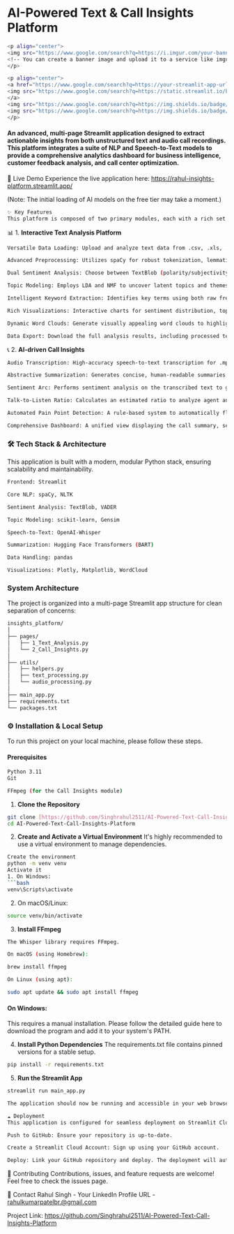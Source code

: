 # AI-Powered Text & Call Insights Platform
```bash
<p align="center">
<img src="https://www.google.com/search?q=https://i.imgur.com/your-banner-image.png" alt="Project Banner">
<!-- You can create a banner image and upload it to a service like imgur.com -->
</p>

<p align="center">
<a href="https://www.google.com/search?q=https://your-streamlit-app-url.streamlit.app/">
<img src="https://www.google.com/search?q=https://static.streamlit.io/badges/streamlit_badge_black_white.svg" alt="Streamlit App">
</a>
<img src="https://www.google.com/search?q=https://img.shields.io/badge/Python-3.11-blue.svg" alt="Python 3.11">
<img src="https://www.google.com/search?q=https://img.shields.io/badge/License-MIT-green.svg" alt="License: MIT">
</p>
```
#### An advanced, multi-page Streamlit application designed to extract actionable insights from both unstructured text and audio call recordings. This platform integrates a suite of NLP and Speech-to-Text models to provide a comprehensive analytics dashboard for business intelligence, customer feedback analysis, and call center optimization.

🚀 Live Demo
Experience the live application here: https://rahul-insights-platform.streamlit.app/

(Note: The initial loading of AI models on the free tier may take a moment.)

```bash
✨ Key Features
This platform is composed of two primary modules, each with a rich set of features:
```

📊 1. **Interactive Text Analysis Platform**
```bash
Versatile Data Loading: Upload and analyze text data from .csv, .xls, .xlsx, and .json files.

Advanced Preprocessing: Utilizes spaCy for robust tokenization, lemmatization, and stopword removal.

Dual Sentiment Analysis: Choose between TextBlob (polarity/subjectivity) and VADER (compound sentiment scoring) for nuanced analysis.

Topic Modeling: Employs LDA and NMF to uncover latent topics and themes within your text data.

Intelligent Keyword Extraction: Identifies key terms using both raw frequency counts and TF-IDF relevance scores.

Rich Visualizations: Interactive charts for sentiment distribution, topic modeling results, and keyword frequency.

Dynamic Word Clouds: Generate visually appealing word clouds to highlight the most prominent terms.

Data Export: Download the full analysis results, including processed text and sentiment scores, as an Excel file.
```

📞 2. **AI-driven Call Insights**

```bash
Audio Transcription: High-accuracy speech-to-text transcription for .mp3 and .wav files using OpenAI-Whisper.

Abstractive Summarization: Generates concise, human-readable summaries of call transcripts using a Transformers-based model.

Sentiment Arc: Performs sentiment analysis on the transcribed text to gauge the emotional tone of the conversation.

Talk-to-Listen Ratio: Calculates an estimated ratio to analyze agent and customer interaction dynamics.

Automated Pain Point Detection: A rule-based system to automatically flag sentences indicating customer issues or frustration.

Comprehensive Dashboard: A unified view displaying the call summary, sentiment metrics, talk ratio, and keyword clouds for quick insights.
```

### 🛠️ Tech Stack & Architecture
This application is built with a modern, modular Python stack, ensuring scalability and maintainability.
```bash
Frontend: Streamlit

Core NLP: spaCy, NLTK

Sentiment Analysis: TextBlob, VADER

Topic Modeling: scikit-learn, Gensim

Speech-to-Text: OpenAI-Whisper

Summarization: Hugging Face Transformers (BART)

Data Handling: pandas

Visualizations: Plotly, Matplotlib, WordCloud
```
### System Architecture
The project is organized into a multi-page Streamlit app structure for clean separation of concerns:

```bash
insights_platform/
│
├── pages/
│   ├── 1_Text_Analysis.py
│   └── 2_Call_Insights.py
│
├── utils/
│   ├── helpers.py
│   ├── text_processing.py
│   └── audio_processing.py
│
├── main_app.py
├── requirements.txt
└── packages.txt
```
### ⚙️ Installation & Local Setup
To run this project on your local machine, please follow these steps.

#### Prerequisites
```bash
Python 3.11
Git

FFmpeg (for the Call Insights module)
```

1. **Clone the Repository**
```bash
git clone [https://github.com/Singhrahul2511/AI-Powered-Text-Call-Insights-Platform.git](https://github.com/Singhrahul2511/AI-Powered-Text-Call-Insights-Platform.git)
cd AI-Powered-Text-Call-Insights-Platform
```
2. **Create and Activate a Virtual Environment**
It's highly recommended to use a virtual environment to manage dependencies.
```bash
Create the environment
python -m venv venv
Activate it
1. On Windows:
```bash
venv\Scripts\activate
```
2. On macOS/Linux:
```bash
source venv/bin/activate
```
3. **Install FFmpeg**
```bash
The Whisper library requires FFmpeg.

On macOS (using Homebrew):

brew install ffmpeg

On Linux (using apt):

sudo apt update && sudo apt install ffmpeg
```

#### On Windows:
This requires a manual installation. Please follow the detailed guide here to download the program and add it to your system's PATH.

4. **Install Python Dependencies**
The requirements.txt file contains pinned versions for a stable setup.
```bash
pip install -r requirements.txt
```

5. **Run the Streamlit App**
```bash
streamlit run main_app.py
```

```bash
The application should now be running and accessible in your web browser.

☁️ Deployment
This application is configured for seamless deployment on Streamlit Cloud.

Push to GitHub: Ensure your repository is up-to-date.

Create a Streamlit Cloud Account: Sign up using your GitHub account.

Deploy: Link your GitHub repository and deploy. The deployment will automatically use the requirements.txt and packages.txt files to set up the environment correctly, including the installation of FFmpeg.
```

🤝 Contributing
Contributions, issues, and feature requests are welcome! Feel free to check the issues page.

📧 Contact
Rahul Singh - Your LinkedIn Profile URL - rahulkumarpatelbr.@gmail.com

Project Link: https://github.com/Singhrahul2511/AI-Powered-Text-Call-Insights-Platform
